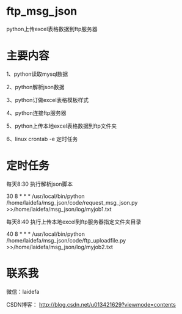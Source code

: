 # ftp_msg_json
python上传excel表格数据到ftp服务器


# 主要内容
1、python读取mysql数据

2、python解析json数据

3、python订做excel表格模板样式

4、python连接ftp服务器

5、python上传本地excel表格数据到ftp文件夹

6、linux crontab -e 定时任务



# 定时任务

每天8:30 执行解析json脚本

30 8 * * * /usr/local/bin/python /home/laidefa/msg_json/code/request_msg_json.py  >>/home/laidefa/msg_json/log/myjob1.txt 

每天8:40 执行上传本地excel到ftp服务器指定文件夹目录

40 8 * * * /usr/local/bin/python /home/laidefa/msg_json/code/ftp_uploadfile.py  >>/home/laidefa/msg_json/log/myjob2.txt 




# 联系我

微信：laidefa

CSDN博客： http://blog.csdn.net/u013421629?viewmode=contents




